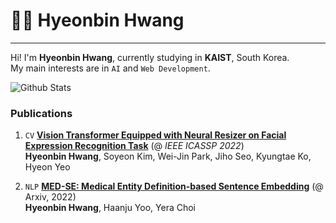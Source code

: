 # 👨‍💻 Hyeonbin Hwang
-------
Hi!
I'm **Hyeonbin Hwang**, currently studying in **KAIST**, South Korea.\
My main interests are in `AI` and `Web Development`.

![Github Stats](https://github-readme-stats.vercel.app/api?username=hbin0701&show_icons=true)

###  Publications
1.  ``CV`` [**Vision Transformer Equipped with Neural Resizer on Facial Expression Recognition Task**](https://arxiv.org/abs/2204.02181) (@ *IEEE ICASSP 2022*) \
**Hyeonbin Hwang**, Soyeon Kim, Wei-Jin Park, Jiho Seo, Kyungtae Ko, Hyeon Yeo

2. ``NLP`` [**MED-SE: Medical Entity Definition-based Sentence Embedding**](https://arxiv.org/abs/2212.04734) (@ Arxiv, 2022) \
**Hyeonbin Hwang**, Haanju Yoo, Yera Choi 





